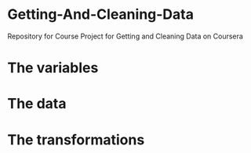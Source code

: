 <strong>Getting-And-Cleaning-Data</strong>
=========================

Repository for Course Project for Getting and Cleaning Data on Coursera 

The variables
=============

The data
========

The transformations
===================